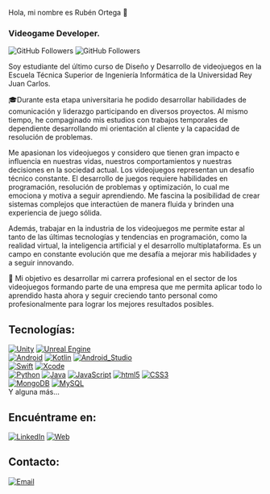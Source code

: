 Hola, mi nombre es Rubén Ortega 👋
### Videogame Developer.
 
![GitHub Followers](https://img.shields.io/github/followers/Rubenob?style=social)
![GitHub Followers](https://img.shields.io/github/stars/Rubenob?style=social)

Soy estudiante del último curso de Diseño y Desarrollo de videojuegos en la Escuela Técnica Superior de Ingeniería Informática de la Universidad Rey Juan Carlos.

🎓Durante esta etapa universitaria he podido desarrollar habilidades de comunicación y liderazgo participando en diversos proyectos. Al mismo tiempo, he compaginado mis estudios con trabajos temporales de dependiente desarrollando mi orientación al cliente y la capacidad de resolución de problemas. 

Me apasionan los videojuegos y considero que tienen gran impacto e influencia en nuestras vidas, nuestros comportamientos y nuestras decisiones en la sociedad actual. Los videojuegos representan un desafío técnico constante. El desarrollo de juegos requiere habilidades en programación, resolución de problemas y optimización, lo cual me emociona y motiva a seguir aprendiendo. Me fascina la posibilidad de crear sistemas complejos que interactúen de manera fluida y brinden una experiencia de juego sólida.

Además, trabajar en la industria de los videojuegos me permite estar al tanto de las últimas tecnologías y tendencias en programación, como la realidad virtual, la inteligencia artificial y el desarrollo multiplataforma. Es un campo en constante evolución que me desafía a mejorar mis habilidades y a seguir innovando.

🎯 Mi objetivo es desarrollar mi carrera profesional en el sector de los videojuegos formando parte de una empresa que me permita aplicar todo lo aprendido hasta ahora y seguir creciendo tanto personal como profesionalmente para lograr los mejores resultados posibles. 

## Tecnologías:
[![Unity](https://img.shields.io/badge/Unity-FA7343?style=for-the-badge&logo=unity&logoColor=white&labelColor=101010)]()
[![Unreal Engine ](https://img.shields.io/badge/Unrealengine-FA7343?style=for-the-badge&logo=unrealengine&logoColor=white&labelColor=101010)]()
</br>
[![Android](https://img.shields.io/badge/Android-3DDC84?style=for-the-badge&logo=android&logoColor=white&labelColor=101010)]()
[![Kotlin](https://img.shields.io/badge/Kotlin-0095D5?style=for-the-badge&logo=kotlin&logoColor=white&labelColor=101010)]()
[![Android_Studio](https://img.shields.io/badge/Android_Studio-3DDC84?style=for-the-badge&logo=android-studio&logoColor=white&labelColor=101010)]()
</br>
[![Swift](https://img.shields.io/badge/Swift-FA7343?style=for-the-badge&logo=swift&logoColor=white&labelColor=101010)]()
[![Xcode](https://img.shields.io/badge/Xcode-1575F9?style=for-the-badge&logo=xcode&logoColor=white&labelColor=101010)]()
</br>
[![Python](https://img.shields.io/badge/Python-yellow?style=for-the-badge&logo=python&logoColor=white&labelColor=101010)]()
[![Java](https://img.shields.io/badge/Java-007396?style=for-the-badge&logo=java&logoColor=white&labelColor=101010)]()
[![JavaScript](https://img.shields.io/badge/JavaScript-F7DF1E?style=for-the-badge&logo=javascript&logoColor=white&labelColor=101010)]()
[![html5](https://img.shields.io/badge/html5-232F3E?style=for-the-badge&logo=html5&logoColor=white&labelColor=101010)]()
[![CSS3](https://img.shields.io/badge/css3-4285F4?style=for-the-badge&logo=css3&logoColor=white&labelColor=101010)]()
</br>
[![MongoDB](https://img.shields.io/badge/MongoDB-47A248?style=for-the-badge&logo=mongodb&logoColor=white&labelColor=101010)]()
[![MySQL](https://img.shields.io/badge/MySQL-4479A1?style=for-the-badge&logo=mysql&logoColor=white&labelColor=101010)]()
</br>
Y alguna más...

## Encuéntrame en:
[![LinkedIn](https://img.shields.io/badge/LinkedIn-Brais_Moure-0077B5?style=for-the-badge&logo=linkedin&logoColor=white&labelColor=101010)](https://www.linkedin.com/in/rub%C3%A9n-ortega-berruguete/)
[![Web](https://rubenob.github.io/-14a1f0?style=for-the-badge&logo=dev.to&logoColor=white&labelColor=101010)](https://rubenob.github.io/)

## Contacto:

[![Email](https://img.shields.io/badge/rubenob@hotmail.es-email_personal_-D14836?style=for-the-badge&logo=gmail&logoColor=white&labelColor=101010)](mailto:rubenob@hotmail.es)

